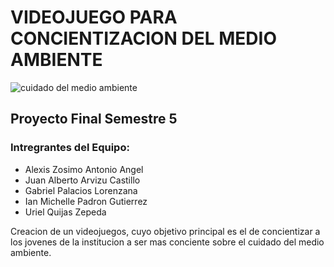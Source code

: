 # VIDEOJUEGO PARA CONCIENTIZACION DEL MEDIO AMBIENTE
![cuidado del medio ambiente](https://enlinea.santotomas.cl/web/wp-content/uploads/sites/2/2017/01/greenlungs2-1-800-744x450.jpg)
## Proyecto Final Semestre 5 

### Intregrantes del Equipo:
- Alexis Zosimo Antonio Angel
- Juan Alberto Arvizu Castillo
- Gabriel Palacios Lorenzana
- Ian Michelle Padron Gutierrez
- Uriel Quijas Zepeda

Creacion de un videojuegos, cuyo objetivo principal es el de concientizar a los jovenes de la institucion a ser mas conciente sobre el cuidado del medio ambiente.



